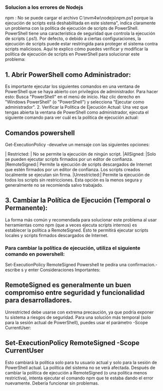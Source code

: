 ### Solucion a los errores de Nodejs
npm : No se puede cargar el archivo C:\nvm4w\nodejs\npm.ps1 porque la ejecución de scripts está deshabilitada en este sistema", 
indica claramente un problema con la política de ejecución de scripts de PowerShell.
PowerShell tiene una característica de seguridad que controla la ejecución de scripts (.ps1). 
Por defecto, o debido a ciertas configuraciones, la ejecución de scripts puede estar restringida para proteger el sistema contra scripts maliciosos.
Aquí te explico cómo puedes verificar y modificar la política de ejecución de scripts en PowerShell para solucionar este problema:

## 1. Abrir PowerShell como Administrador:
Es importante ejecutar los siguientes comandos en una ventana de PowerShell que se haya abierto con privilegios de administrador. Para hacer esto:
Busca "PowerShell" en el menú de inicio.
Haz clic derecho en "Windows PowerShell" (o "PowerShell") y selecciona "Ejecutar como administrador".
2. Verificar la Política de Ejecución Actual:
Una vez que tengas abierta la ventana de PowerShell como administrador, ejecuta el siguiente comando para ver cuál es la política de ejecución actual:
## **Comandos powershell**
Get-ExecutionPolicy
   -devuelve un mensaje con las siguientes opciones:

   | Restricted: | No se permite la ejecución de ningún script.
   |AllSigned:   |Solo se pueden ejecutar scripts firmados por un editor de confianza.
   |RemoteSigned:| Permite la ejecución de scripts descargados de Internet que estén firmados por un editor de confianza. Los scripts creados localmente se ejecutan sin firma.
   |Unrestricted:| Permite la ejecución de todos los scripts sin restricciones. Esta opción es la menos segura y generalmente no se recomienda salvo trabajado.

## 3. Cambiar la Política de Ejecución (Temporal o Permanente):
La forma más común y recomendada para solucionar este problema al usar herramientas como npm (que a veces ejecuta scripts internos) es establecer la política a RemoteSigned. Esto te permitirá ejecutar scripts locales y scripts firmados descargados de Internet.

### Para cambiar la política de ejecución, utiliza el siguiente comando en powershell:
Set-ExecutionPolicy RemoteSigned
Powershell te pedira una confirmacion.-escribe s y enter
Consideraciones Importantes:

## RemoteSigned es generalmente un buen compromiso entre seguridad y funcionalidad para desarrolladores.
Unrestricted debe usarse con extrema precaución, ya que podría exponer tu sistema a riesgos de seguridad.
Para una solución más temporal (solo para la sesión actual de PowerShell), puedes usar el parámetro -Scope CurrentUser:
## Set-ExecutionPolicy RemoteSigned -Scope CurrentUser
Esto cambiará la política solo para tu usuario actual y solo para la sesión de PowerShell actual. La política del sistema no se verá afectada.
Después de cambiar la política de ejecución a RemoteSigned (o una política menos restrictiva), intenta ejecutar el comando npm que te estaba dando el error nuevamente. Debería funcionar sin problemas.